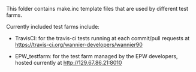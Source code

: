 This folder contains make.inc template files that are used by different 
test farms.

Currently included test farms include:

- TravisCI: for the travis-ci tests running at each commit/pull requests
  at https://travis-ci.org/wannier-developers/wannier90

- EPW_testfarm: for the test farm managed by the EPW developers, hosted
  currently at http://129.67.86.21:8010

